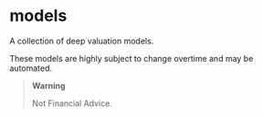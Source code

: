 # models

A collection of deep valuation models.

These models are highly subject to change overtime and may be automated.

> **Warning**
>
> Not Financial Advice.
